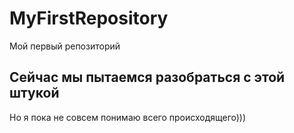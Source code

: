 # MyFirstRepository
Мой первый репозиторий
## Сейчас мы пытаемся разобраться с этой штукой 
Но я пока не совсем понимаю всего происходящего)))
